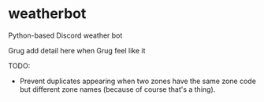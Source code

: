 # weatherbot
Python-based Discord weather bot

Grug add detail here when Grug feel like it

TODO:
* Prevent duplicates appearing when two zones have the same zone code but different zone names (because of course that's a thing).
